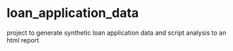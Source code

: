 # loan_application_data
project to generate synthetic loan application data and script analysis to an html report

